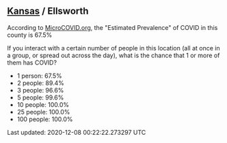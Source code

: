 
## [Kansas](/united-states/kansas) / Ellsworth

According to [MicroCOVID.org](http://microcovid.org),
the "Estimated Prevalence" of COVID in this county is 67.5%

If you interact with a certain number of people in this location
(all at once in a group, or spread out across the day), what is the chance that
1 or more of them has COVID?

- 1 person: 67.5%
- 2 people: 89.4%
- 3 people: 96.6%
- 5 people: 99.6%
- 10 people: 100.0%
- 25 people: 100.0%
- 100 people: 100.0%

Last updated: 2020-12-08 00:22:22.273297 UTC
